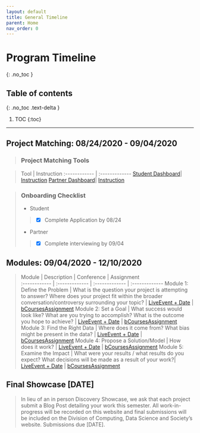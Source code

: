 ```yaml
---
layout: default
title: General Timeline 
parent: Home
nav_order: 0
---
```


# **Program Timeline**
{: .no_toc }

## Table of contents
{: .no_toc .text-delta }

1. TOC
{:toc}

---
## Project Matching: 08/24/2020 - 09/04/2020

> ### Project Matching Tools 

   > Tool | Instruction 
   :------------ | :------------- 
   [Student Dashboard](https://docs.google.com/spreadsheets/d/1OGcHsZC4B04QZlDhPNZ-wPlJeiNmpEPtmVdP1iqmDYI/copy)| [Instruction](https://drive.google.com/drive/folders/1tseEQjrSLPogwuHfBS0tKv2uMs4qI_dj)
   [Partner Dashboard](https://drive.google.com/drive/folders/1YRuS28hDuMLhRxhaUR9CKA8Af0rmr-tk)| [Instruction](www.google.com)

> ### Onboarding Checklist
   > * Student 
   >> - [x] Complete Application by 08/24
   > * Partner
   >> - [x] Complete interviewing by 09/04

## Modules: 09/04/2020 - 12/10/2020
   > Module | Description | Conference | Assignment   
   :------------ | :------------- | :------------- | :-------------
   Module 1: Define the Problem | What is the question your project is attempting to answer? Where does your project fit within the broader conversation/controversy surrounding your topic? | [LiveEvent + Date](www.google.com) | [bCoursesAssignment](www.google.com)
   Module 2: Set a Goal | What success would look like? What are you trying to accomplish? What is the outcome you hope to achieve? | [LiveEvent + Date](www.google.com) | [bCoursesAssignment](www.google.com)
   Module 3: Find the Right Data | Where does it come from? What bias might be present in the data? | [LiveEvent + Date](www.google.com) | [bCoursesAssignment](www.google.com)
   Module 4: Propose a Solution/Model | How does it work? | [LiveEvent + Date](www.google.com) | [bCoursesAssignment](www.google.com)
   Module 5: Examine the Impact | What were your results / what results do you expect? What decisions will be made as a result of your work?| [LiveEvent + Date](www.google.com) | [bCoursesAssignment](www.google.com)

## Final Showcase [DATE]
   > In lieu of an in person Discovery Showcase, we ask that each project submit a Blog Post detailing your work this semester. All work-in-progress will be recorded on this website and final submissions will be included on the Division of Computing, Data Science and Society’s website. Submissions due [DATE].

 
